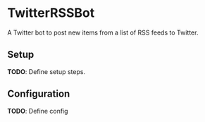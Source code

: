 # TwitterRSSBot

A Twitter bot to post new items from a list of RSS feeds to Twitter.

## Setup
**TODO**: Define setup steps.

## Configuration
**TODO**: Define config
